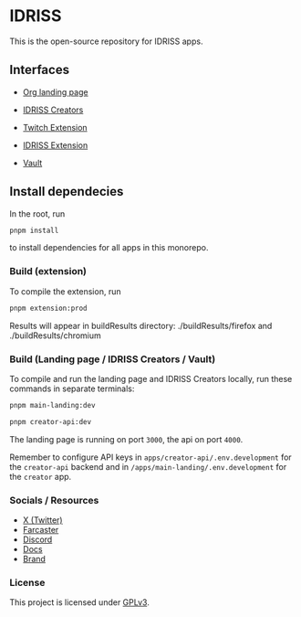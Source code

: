 # IDRISS
This is the open-source repository for IDRISS apps.

## Interfaces
* <a href="https://www.idriss.xyz" target="_blank">Org landing page</a>
* <a href="https://www.idriss.xyz/creators" target="_blank">IDRISS Creators</a>
* <a href="https://idriss.xyz/twitch-extension" target="_blank">Twitch Extension</a>
* <a href="https://idriss.xyz/extension" target="_blank">IDRISS Extension</a>

* <a href="https://idriss.xyz/vault" target="_blank">Vault</a>

## Install dependecies
In the root, run

```bash
pnpm install
```

to install dependencies for all apps in this monorepo.

### Build (extension)
To compile the extension, run

```bash
pnpm extension:prod
```
Results will appear in buildResults directory: ./buildResults/firefox and ./buildResults/chromium


### Build (Landing page / IDRISS Creators / Vault)

To compile and run the landing page and IDRISS Creators locally, run these commands in separate terminals:

```bash
pnpm main-landing:dev
```

```bash
pnpm creator-api:dev
```

The landing page is running on port `3000`, the api on port `4000`. 

Remember to configure API keys in `apps/creator-api/.env.development` for the `creator-api` backend and in `/apps/main-landing/.env.development` for the `creator` app.


### Socials / Resources
* <a href="https://x.com/idriss_xyz" target="_blank">X (Twitter)</a>
* <a href="https://farcaster.xyz/idriss_" target="_blank">Farcaster</a>
* <a href="https://www.idriss.xyz/discord" target="_blank">Discord</a>
* <a href="https://docs.idriss.xyz/" target="_blank">Docs</a>
* <a href="https://docs.idriss.xyz/resources/brand" target="_blank">Brand</a>

### License

This project is licensed under [GPLv3](https://github.com/idriss-xyz/core/blob/master/LICENSE).
